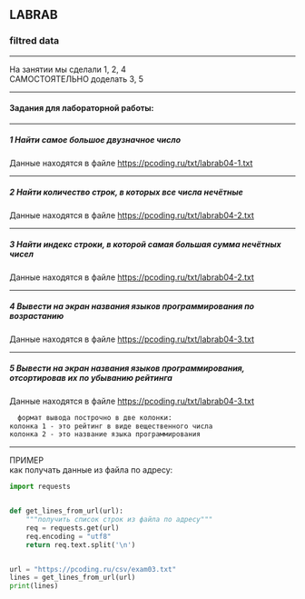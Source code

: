 ## LABRAB  

### filtred data  

---  

На занятии мы сделали 1, 2, 4  
САМОСТОЯТЕЛЬНО доделать 3, 5  

---  

#### Задания для лабораторной работы:  

---  

##### 1 Найти самое большое двузначное число

Данные находятся в файле https://pcoding.ru/txt/labrab04-1.txt  

---  

##### 2 Найти количество строк, в которых все числа нечётные  

Данные находятся в файле https://pcoding.ru/txt/labrab04-2.txt  

---  

##### 3 Найти индекс строки, в которой самая большая сумма нечётных чисел  

Данные находятся в файле https://pcoding.ru/txt/labrab04-2.txt  

---  

##### 4 Вывести на экран названия языков программирования по возрастанию  

Данные находятся в файле https://pcoding.ru/txt/labrab04-3.txt  

---  

##### 5 Вывести на экран названия языков программирования, отсортировав их по убыванию рейтинга  

Данные находятся в файле https://pcoding.ru/txt/labrab04-3.txt  

```txt
  формат вывода построчно в две колонки: 
колонка 1 - это рейтинг в виде вещественного числа
колонка 2 - это название языка программирования
```

---  

ПРИМЕР  
как получать данные из файла по адресу:  

```py
import requests


def get_lines_from_url(url):
    """получить список строк из файла по адресу"""
    req = requests.get(url)
    req.encoding = "utf8"
    return req.text.split('\n')


url = "https://pcoding.ru/csv/exam03.txt"
lines = get_lines_from_url(url)
print(lines)
```
